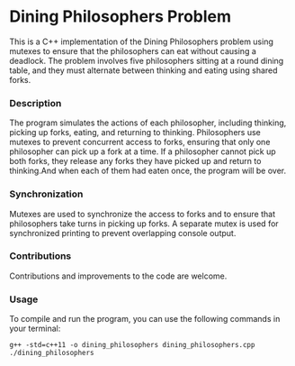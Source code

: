 # Dining Philosophers Problem

This is a C++ implementation of the Dining Philosophers problem using mutexes to ensure that the philosophers can eat without causing a deadlock. The problem involves five philosophers sitting at a round dining table, and they must alternate between thinking and eating using shared forks.


### Description

The program simulates the actions of each philosopher, including thinking, picking up forks, eating, and returning to thinking.
Philosophers use mutexes to prevent concurrent access to forks, ensuring that only one philosopher can pick up a fork at a time.
If a philosopher cannot pick up both forks, they release any forks they have picked up and return to thinking.And when each of them had eaten once, the program will be over.


### Synchronization

Mutexes are used to synchronize the access to forks and to ensure that philosophers take turns in picking up forks.
A separate mutex is used for synchronized printing to prevent overlapping console output.


### Contributions

Contributions and improvements to the code are welcome.


### Usage

To compile and run the program, you can use the following commands in your terminal:

```shell
g++ -std=c++11 -o dining_philosophers dining_philosophers.cpp
./dining_philosophers
